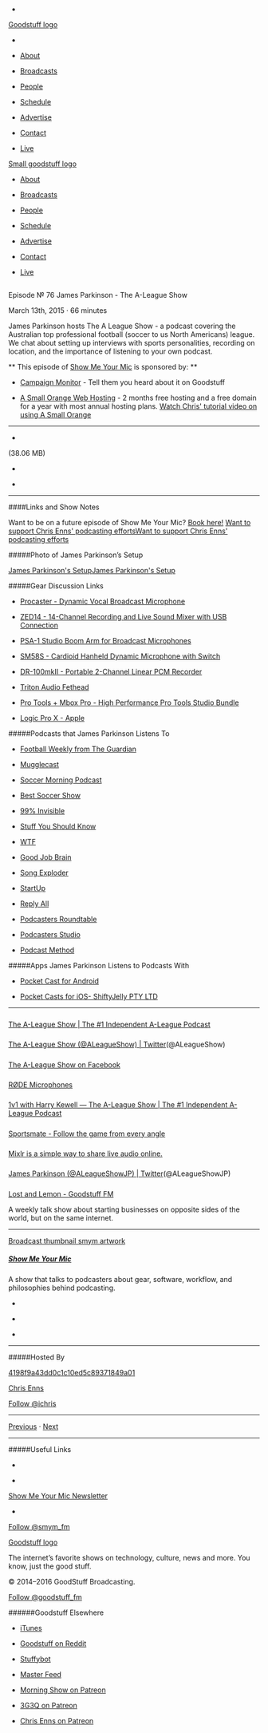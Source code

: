 

-
[Goodstuff logo](http://www.goodstuff.fm/)[](/assets/goodstuff_logo-17c1fe6f378352de5d7345f76152130b.svg)

-


-  [About](/about)

-  [Broadcasts](/broadcasts)

-  [People](/people)

-  [Schedule](/schedule)

-  [Advertise](/advertise)

-  [Contact](/contact)

-  [Live](/live)


[Small goodstuff logo](http://www.goodstuff.fm/)[](/assets/small_goodstuff_logo-bf032e72b9ec41494f4d90905f1ad619.svg)


-  [About](/about)

-  [Broadcasts](/broadcasts)

-  [People](/people)

-  [Schedule](/schedule)

-  [Advertise](/advertise)

-  [Contact](/contact)

-  [Live](/live)


##
Episode № 76
James Parkinson - The A-League Show


March 13th, 2015
&middot;
66
minutes


James Parkinson hosts The A League Show - a podcast covering the Australian top professional football (soccer to us North Americans) league. We chat about setting up interviews with sports personalities, recording on location, and the importance of listening to your own podcast.


**
This episode of
[Show Me Your Mic](/smym)
is sponsored by:
**


-  [Campaign Monitor](http://www.campaignmonitor.com/) - Tell them you heard about it on Goodstuff

-  [A Small Orange Web Hosting](http://asmallorange.7eer.net/c/144877/177701/3107) - 2 months free hosting and a free domain for a year with most annual hosting plans.  [Watch Chris' tutorial video on using A Small Orange](https://www.youtube.com/watch?v=_dQr69-dkbU)


------------------------------


-
[](http://podcasts-1.feedpress.co/10590/smym-76.mp3)(38.06 MB)

-
[](http://twitter.com/intent/tweet?text=Show%20Me%20Your%20Mic%20%E2%84%96%2076%20on%20@goodstuff_fm%20-%20http://goodstuff.fm/smym/76)

-
[](http://www.facebook.com/sharer/sharer.php?u=http://goodstuff.fm/smym/76)


------------------------------


####Links and Show Notes


Want to be on a future episode of Show Me Your Mic?  [Book here!](https://goodstuff.appointlet.com)
[Want to support Chris Enns' podcasting efforts](http://www.patreon.com/ichris)[Want to support Chris Enns' podcasting efforts](https://s3.amazonaws.com/patreon_public_assets/kaGh5_patreon_name_and_message.png)


#####Photo of James Parkinson&rsquo;s Setup


[James Parkinson's Setup](http://cl.ly/aDch)[James Parkinson's Setup](http://cl.ly/aDch/James%20Parkinson.jpg)


#####Gear Discussion Links


-  [Procaster - Dynamic Vocal Broadcast Microphone](http://www.bhphotovideo.com/c/product/470257-REG/Rode_PROCASTER_Procaster_Dynamic_Vocal.html/BI/19457/KBID/11631/kw/ROPROCASTER/DFF/d10-v2-t1-xROPROCASTER)

-  [ZED14 - 14-Channel Recording and Live Sound Mixer with USB Connection](http://www.bhphotovideo.com/c/product/528811-REG/Allen_Heath_ZED_14_ZED14_14_Channel_Recording.html/BI/19457/KBID/11631/kw/ALZED14/DFF/d10-v2-t1-xALZED14)

-  [PSA-1 Studio Boom Arm for Broadcast Microphones](http://www.bhphotovideo.com/c/product/484972-REG/Rode_PSA1_PSA_1_Studio_Boom_Arm.html/BI/19457/KBID/11631/kw/ROPSA1/DFF/d10-v2-t1-xROPSA1)

-  [SM58S - Cardioid Hanheld Dynamic Microphone with Switch](http://www.bhphotovideo.com/c/product/68464-REG/Shure_SM58S_SM58S_Cardioid_Dynamic.html/BI/19457/KBID/11631/kw/SHSM58S/DFF/d10-v2-t1-xSHSM58S)

-  [DR-100mkII - Portable 2-Channel Linear PCM Recorder](http://www.bhphotovideo.com/c/product/832911-REG/Tascam_DR100MKII_DR_100mkII_Portable_Linear.html/BI/19457/KBID/11631/kw/TADR100MKII/DFF/d10-v2-t1-xTADR100MKII)

-  [Triton Audio Fethead](http://tritonaudio.com/index.php?Itemid=33)

-  [Pro Tools + Mbox Pro - High Performance Pro Tools Studio Bundle](http://www.bhphotovideo.com/c/product/873730-REG/Avid_9900_65185_00_Pro_Tools_Mbox.html/BI/19457/KBID/11631/kw/AVMBPP9E10/DFF/d10-v2-t1-xAVMBPP9E10)

-  [Logic Pro X - Apple](https://itunes.apple.com/ca/app/logic-pro-x/id634148309?mt=12&uo=4&at=10l4Ki)


#####Podcasts that James Parkinson Listens To


-  [Football Weekly from The Guardian](http://www.theguardian.com/football/series/footballweekly)

-  [Mugglecast](http://www.mugglenet.com/mugglecast/)

-  [Soccer Morning Podcast](http://backheel.com/category/podcasts/american-soccer-morning/)

-  [Best Soccer Show](http://nasn.tv/category/the-best-soccer-show/)

-  [99% Invisible](http://99percentinvisible.org)

-  [Stuff You Should Know](http://www.stuffyoushouldknow.com)

-  [WTF](http://www.wtfpod.com)

-  [Good Job Brain](http://www.goodjobbrain.com)

-  [Song Exploder](http://songexploder.net)

-  [StartUp](http://gimletmedia.com/show/startup/)

-  [Reply All](http://gimletmedia.com/show/reply-all/)

-  [Podcasters Roundtable](http://podcastersroundtable.com)

-  [Podcasters Studio](http://thepodcastersstudio.com)

-  [Podcast Method](http://www.podcastmethod.co)


#####Apps James Parkinson Listens to Podcasts With


-  [Pocket Cast for Android](https://play.google.com/store/apps/details?id=au.com.shiftyjelly.pocketcasts&hl=en)

-  [Pocket Casts for iOS- ShiftyJelly PTY LTD](https://itunes.apple.com/ca/app/pocket-casts/id414834813?mt=8&uo=4&at=10l4Ki)


------------------------------


#####
[The A-League Show | The #1 Independent A-League Podcast](http://www.aleagueshow.com/)


#####
[The A-League Show (@ALeagueShow) | Twitter](https://twitter.com/ALeagueShow)(@ALeagueShow)


#####
[The A-League Show on Facebook](https://www.facebook.com/aleagueshow)


#####
[RØDE Microphones](http://www.rode.com/)


#####
[1v1 with Harry Kewell — The A-League Show | The #1 Independent A-League Podcast](http://www.aleagueshow.com/posts/1v1-with-harry-kewell)


#####
[Sportsmate - Follow the game from every angle](http://sportsmatemobile.com/)


#####
[Mixlr is a simple way to share live audio online.](http://mixlr.com/)


#####
[James Parkinson (@ALeagueShowJP) | Twitter](https://twitter.com/aleagueshowjp)(@ALeagueShowJP)


#####
[Lost and Lemon - Goodstuff FM](http://goodstuff.fm/ll)


A weekly talk show about starting businesses on opposite sides of the world, but on the same internet.


------------------------------


[Broadcast thumbnail smym artwork](/smym)[](https://goodstuffs3.s3.amazonaws.com/uploads/broadcast/image/18/broadcast_thumbnail_smym_artwork.png)

##### [Show Me Your Mic](/smym)


A show that talks to podcasters about gear, software, workflow, and philosophies behind podcasting.

-
[](https://geo.itunes.apple.com/ca/podcast/show-me-your-mic/id602836998?mt=2&at=10l4Ki)

-
[](http://feeds.goodstuff.fm/smym)

-
[](mailto:chris+smym@goodstuff.fm?cc=sponsorship%40goodstuff.fm&subject=%5BGoodStuff%20FM%5D%20Sponsorship%20Inquiry%20for%20Show%20Me%20Your%20Mic)


------------------------------


#####Hosted By


[4198f9a43dd0c1c10ed5c89371849a01](/people/chris-enns)[](http://gravatar.com/avatar/4198f9a43dd0c1c10ed5c89371849a01.png?s=300&r=pg)

[Chris Enns](/people/chris-enns)


[Follow @ichris](https://twitter.com/ichris)


------------------------------


[Previous](/smym/75)
&middot;
[Next](/smym/77)


------------------------------


#####Useful Links

-
[](mailto:chris+smym@goodstuff.fm?subject=%5BGoodstuff%20FM%5D%20Feedback%20for%20Show%20Me%20Your%20Mic)

-
[Show Me Your Mic Newsletter](http://www.goodstuff.fm/smym/newsletter)


-
[Follow @smym_fm](https://twitter.com/smym_fm)


[Goodstuff logo](http://www.goodstuff.fm/)[](/assets/goodstuff_logo-17c1fe6f378352de5d7345f76152130b.svg)


The internet’s favorite shows on technology, culture, news and more. You know, just the good stuff.


&copy; 2014&ndash;2016 GoodStuff Broadcasting.

[Follow @goodstuff_fm](https://twitter.com/goodstufffm)


######Goodstuff Elsewhere

-  [iTunes](https://itunes.apple.com/us/artist/goodstuff-fm/id843385597?mt=2)

-  [Goodstuff on Reddit](https://www.reddit.com/r/Goodstuff_fm/)

-  [Stuffybot](http://stuffybot.goodstuff.fm)

-  [Master Feed](/master/feed)

-  [Morning Show on Patreon](https://www.patreon.com/morningshow)

-  [3G3Q on Patreon](https://www.patreon.com/3g3q)

-  [Chris Enns on Patreon](https://www.patreon.com/ichris)
